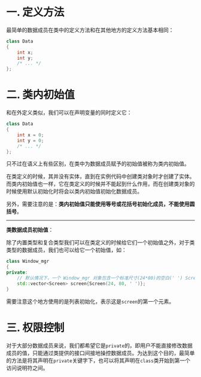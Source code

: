 # 一. 定义方法

最简单的数据成员在类中的定义方法和在其他地方的定义方法基本相同：

```c++
class Data
{
    int x;
    int y;
    /* ... */
};
```



# 二. 类内初始值

和在外定义类似，我们可以在声明变量的同时定义它：

```c++
class Data
{
    int x = 0;
    int y = 0;
    /* ... */
};
```

只不过在语义上有些区别，在类中为数据成员赋予的初始值被称为类内初始值。

在类定义的时候，其并没有实体，直到在实例代码中创建类对象时才创建了实体。而类内初始值也一样，它在类定义的时候并不能起到什么作用，而在创建类对象的时候使用默认初始化时将会以类内初始值初始化数据成员。

另外，需要注意的是：**类内初始值只能使用等号或花括号初始化成员，不能使用圆括号**。

****

**类数据成员初始值**：

除了内置类型和复合类型我们可以在类定义的时候给它们一个初始值之外，对于类类型的数据成员，我们也可以给它一个初始值，如：

```c++
class Window_mgr
{
private:
    // 默认情况下，一个 Window_mgr 对象包含一个标准尺寸(24*80)的空白(' ') Screen
    std::vector<Screen> screen{Screen(24, 80, ' ')};
}
```

需要注意这个地方使用的是列表初始化，表示这是`screen`的第一个元素。



# 三. 权限控制

对于大部分数据成员来说，我们都希望它是`private`的，即用户不能直接修改数据成员的值，只能通过类提供的接口间接地操控数据成员。为达到这个目的，最简单的方法是将其声明在`private`关键字下，也可以将其声明在`class`类开始到第一个访问说明符之间。